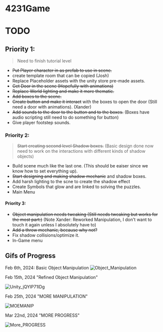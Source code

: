 # 4231Game


# TODO

## Priority 1:

> Need to finish tutorial level
- ~~Put Player character in as prefab to use in scene.~~
- create template room that can be copied (Josh)
- Replace Placeholder assets with the unity store pre-made assets.
- ~~Get Door in the scene (Hopefully with animations)~~
- ~~Replace World lighting and make it more thematic.~~
- ~~Add boxes to the scene.~~
- ~~Create button and make it interact~~ with the boxes to open the door (Still need a door with animations). (Xander)
- ~~Add sounds to the door to the button and to the boxes.~~ (Boxes have audio scripting still need to do something for button)
- Give player footstep sounds.

### Priority 2:

> ~~Start creating second level Shadow boxes.~~ (Basic design done now need to work on the interactions with different kinds of shadow objects)
- Build scene much like the last one. (This should be eaiser since we know how to set everything up).
- ~~Start designing and making shadow mechanic~~ and shadow boxes.
- Add harsh lighting to the scne to create the shadow effect
- Create Symbols that glow and are linked to solving the puzzles.
- Main Menu

#### Priority 3:
- ~~Object manipulation needs tweaking (Still needs tweaking but works for the most part:)~~ (Note Xander: Reworked Manipulation, I don't want to touch it again unless I absolutely have to)
- ~~Add a throw mechanic, because why not?~~
- Fix shadow collisions/optimize it. 
- In-Game menu


## Gifs of Progress

Feb 6th, 2024: Basic Object Manipulation
![Object_Manipulation](https://github.com/jneedles49/4231Game/assets/150978475/d66dd453-6df1-4c89-bdcd-4d7838d3f351)


Feb 15th, 2024 "Refined Object Manipulation"

![Unity_jQYIP71lDg](https://github.com/jneedles49/4231Game/assets/150978475/c1d09944-b530-4743-a616-edb7169b7aab)


Feb 25th, 2024 "MORE MANIPULATION"

![MOEMANIP](https://github.com/jneedles49/4231Game/assets/150978475/54d63109-b35b-48f1-81b2-81006065a8dc)

Mar 22nd, 2024 "MORE PROGRESS"

![More_PROGRESS](https://github.com/jneedles49/4231Game/assets/150978475/318d3d1d-dc61-4796-a776-b5f8f057773f)


